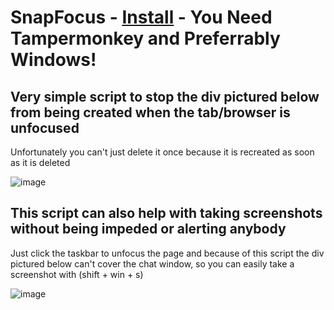 # SnapFocus - [Install](https://github.com/amukerd/SnapFocus/raw/refs/heads/main/script.user.js) - You Need Tampermonkey and Preferrably Windows!

## Very simple script to stop the div pictured below from being created when the tab/browser is unfocused
Unfortunately you can't just delete it once because it is recreated as soon as it is deleted

![image](https://github.com/user-attachments/assets/f346e761-99d5-464d-9dec-7c02eeef0331)

## This script can also help with taking screenshots without being impeded or alerting anybody
Just click the taskbar to unfocus the page and because of this script the div pictured below can't cover the chat window, so you can easily take a screenshot with (shift + win + s)

![image](https://github.com/user-attachments/assets/3c08d68c-6a77-4f05-aaf1-8de6b8fb36da)
